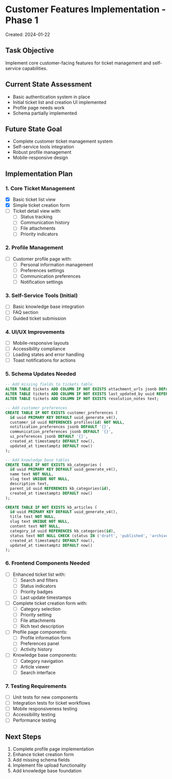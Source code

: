 # Customer Features Implementation - Phase 1
Created: 2024-01-22

## Task Objective
Implement core customer-facing features for ticket management and self-service capabilities.

## Current State Assessment
- Basic authentication system in place
- Initial ticket list and creation UI implemented
- Profile page needs work
- Schema partially implemented

## Future State Goal
- Complete customer ticket management system
- Self-service tools integration
- Robust profile management
- Mobile-responsive design

## Implementation Plan

### 1. Core Ticket Management
- [x] Basic ticket list view
- [x] Simple ticket creation form
- [ ] Ticket detail view with:
  - [ ] Status tracking
  - [ ] Communication history
  - [ ] File attachments
  - [ ] Priority indicators

### 2. Profile Management
- [ ] Customer profile page with:
  - [ ] Personal information management
  - [ ] Preferences settings
  - [ ] Communication preferences
  - [ ] Notification settings

### 3. Self-Service Tools (Initial)
- [ ] Basic knowledge base integration
- [ ] FAQ section
- [ ] Guided ticket submission

### 4. UI/UX Improvements
- [ ] Mobile-responsive layouts
- [ ] Accessibility compliance
- [ ] Loading states and error handling
- [ ] Toast notifications for actions

### 5. Schema Updates Needed
```sql
-- Add missing fields to tickets table
ALTER TABLE tickets ADD COLUMN IF NOT EXISTS attachment_urls jsonb DEFAULT '[]';
ALTER TABLE tickets ADD COLUMN IF NOT EXISTS last_updated_by uuid REFERENCES profiles(id);
ALTER TABLE tickets ADD COLUMN IF NOT EXISTS resolution_notes text;

-- Add customer preferences
CREATE TABLE IF NOT EXISTS customer_preferences (
  id uuid PRIMARY KEY DEFAULT uuid_generate_v4(),
  customer_id uuid REFERENCES profiles(id) NOT NULL,
  notification_preferences jsonb DEFAULT '{}',
  communication_preferences jsonb DEFAULT '{}',
  ui_preferences jsonb DEFAULT '{}',
  created_at timestamptz DEFAULT now(),
  updated_at timestamptz DEFAULT now()
);

-- Add knowledge base tables
CREATE TABLE IF NOT EXISTS kb_categories (
  id uuid PRIMARY KEY DEFAULT uuid_generate_v4(),
  name text NOT NULL,
  slug text UNIQUE NOT NULL,
  description text,
  parent_id uuid REFERENCES kb_categories(id),
  created_at timestamptz DEFAULT now()
);

CREATE TABLE IF NOT EXISTS kb_articles (
  id uuid PRIMARY KEY DEFAULT uuid_generate_v4(),
  title text NOT NULL,
  slug text UNIQUE NOT NULL,
  content text NOT NULL,
  category_id uuid REFERENCES kb_categories(id),
  status text NOT NULL CHECK (status IN ('draft', 'published', 'archived')),
  created_at timestamptz DEFAULT now(),
  updated_at timestamptz DEFAULT now()
);
```

### 6. Frontend Components Needed
- [ ] Enhanced ticket list with:
  - [ ] Search and filters
  - [ ] Status indicators
  - [ ] Priority badges
  - [ ] Last update timestamps
- [ ] Complete ticket creation form with:
  - [ ] Category selection
  - [ ] Priority setting
  - [ ] File attachments
  - [ ] Rich text description
- [ ] Profile page components:
  - [ ] Profile information form
  - [ ] Preferences panel
  - [ ] Activity history
- [ ] Knowledge base components:
  - [ ] Category navigation
  - [ ] Article viewer
  - [ ] Search interface

### 7. Testing Requirements
- [ ] Unit tests for new components
- [ ] Integration tests for ticket workflows
- [ ] Mobile responsiveness testing
- [ ] Accessibility testing
- [ ] Performance testing

## Next Steps
1. Complete profile page implementation
2. Enhance ticket creation form
3. Add missing schema fields
4. Implement file upload functionality
5. Add knowledge base foundation 